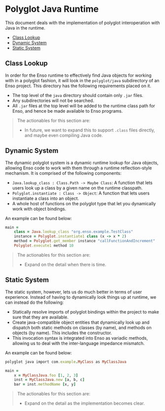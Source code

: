 # Polyglot Java Runtime
This document deals with the implementation of polyglot interoperation with
Java in the runtime.

<!-- MarkdownTOC levels="2,3" autolink="true" -->

- [Class Lookup](#class-lookup)
- [Dynamic System](#dynamic-system)
- [Static System](#static-system)

<!-- /MarkdownTOC -->

## Class Lookup
In order for the Enso runtime to effectively find Java objects for working with
in a polyglot fashion, it will look in the `polyglot/java` subdirectory of an
Enso project. This directory has the following requirements placed on it.

- The top level of the `java` directory should contain only `.jar` files.
- Any subdirectories will not be searched.
- All `.jar` files at the top level will be added to the runtime class path for
  Enso, and hence be made available to Enso programs.

> The actionables for this section are:
>
> - In future, we want to expand this to support `.class` files directly, and
>   maybe even compiling Java code.

## Dynamic System
The dynamic polyglot system is a dynamic runtime lookup for Java objects,
allowing Enso code to work with them through a runtime reflection-style
mechanism. It is comprised of the following components:

- `Java.lookup_class : Class.Path -> Maybe Class`: A function that lets
  users look up a class by a given name on the runtime classpath.
- `Polyglot.instantiate : Class -> Object`: A function that lets users
  instantiate a class into an object.
- A whole host of functions on the polyglot type that let you dynamically work
  with object bindings.

An example can be found below:

```ruby
main =
    class = Java.lookup_class "org.enso.example.TestClass"
    instance = Polyglot.instantiate1 class (x -> x * 2)
    method = Polyglot.get_member instance "callFunctionAndIncrement"
    Polyglot.execute1 method 10
```

> The actionables for this section are:
>
> - Expand on the detail when there is time.

## Static System
The static system, however, lets us do much better in terms of user experience.
Instead of having to dynamically look things up at runtime, we can instead do
the following:

- Statically resolve imports of polyglot bindings within the project to make
  sure that they are available.
- Create java-compatible object entities that dynamically look up and dispatch
  both static methods on classes (by name), and methods on objects (by name).
  This includes the constructor.
- This invocation syntax is integrated into Enso as variadic methods, allowing
  us to deal with the inter-language impedance mismatch.

An example can be found below:

```ruby
polyglot java import com.example.MyClass as MyClassJava

main =
    x = MyClassJava.foo [1, 2, 3]
    inst = MyClassJava.new [a, b, c]
    bar = inst.methodName [x, y]
```

> The actionables for this section are:
>
> - Expand on the detail as the implementation becomes clear.
